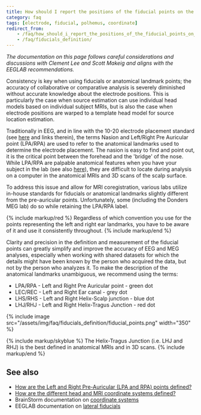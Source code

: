```yaml
---
title: How should I report the positions of the fiducial points on the head?
category: faq
tags: [electrode, fiducial, polhemus, coordinate]
redirect_from:
    - /faq/how_should_i_report_the_positions_of_the_fiducial_points_on_the_head/
    - /faq/fiducials_definition/
---
```


_The documentation on this page follows careful considerations and discussions with Clement Lee and Scott Makeig and aligns with the EEGLAB recommendations._

Consistency is key when using fiducials or anatomical landmark points; the accuracy of collaborative or comparative analysis is severely diminished without accurate knowledge about the electrode positions. This is particularly the case when source estimation can use individual head models based on individual subject MRIs, but is also the case when electrode positions are warped to a template head model for source location estimation.

Traditionally in EEG, and in line with the 10-20 electrode placement standard (see [here](https://en.wikipedia.org/wiki/10–20_system_(EEG)) and links therein), the terms Nasion and Left/Right Pre Auricular point (LPA/RPA) are used to refer to the anatomical landmarks used to determine the electrode placement. The nasion is easy to find and point out, it is the critical point between the forehead and the 'bridge' of the nose. While LPA/RPA are palpable anatomical features when you have your subject in the lab (see also [here](/faq/source/anat_landmarks)), they are difficult to locate during analysis on a computer in the anatomical MRIs and 3D scans of the scalp surface.

To address this issue and allow for MRI coregistration, various labs utilize in-house standards for fiducials or anatomical landmarks slightly different from the pre-auricular points. Unfortunately, some (including the Donders MEG lab) do so while retaining the LPA/RPA label.

{% include markup/red %}
Regardless of which convention you use for the points representing the left and right ear landmarks, you have to be aware of it and use it consistently throughout.
{% include markup/end %}

Clarity and precision in the definition and measurement of the fiducial points can greatly simplify and improve the accuracy of EEG and MEG analyses, especially when working with shared datasets for which the details might have been known by the person who acquired the data, but not by the person who analyzes it. To make the description of the anatomical landmarks unambiguous, we recommend using the terms:

- LPA/RPA - Left and Right Pre Auricular point - green dot
- LEC/REC - Left and Right Ear canal - grey dot
- LHS/RHS - Left and Right Helix-Scalp junction - blue dot
- LHJ/RHJ - Left and Right Helix-Tragus Junction - red dot

{% include image src="/assets/img/faq/fiducials_definition/fiducial_points.png" width="350" %}

{% include markup/skyblue %}
The Helix-Tragus Junction (i.e. LHJ and RHJ) is the best defined in anatomical MRIs and in 3D scans.
{% include markup/end %}

## See also

- [How are the Left and Right Pre-Auricular (LPA and RPA) points defined?](/faq/source/anat_landmarks)
- [How are the different head and MRI coordinate systems defined?](/faq/source/coordsys)
- BrainStorm documentation on [coordinate systems](http://neuroimage.usc.edu/brainstorm/CoordinateSystems)
- EEGLAB documentation on [lateral fiducials](https://sccn.ucsd.edu/mediawiki/images/1/19/Fiducials.pdf)
